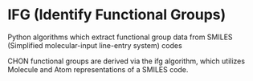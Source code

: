 # IFG (Identify Functional Groups)
Python algorithms which extract functional group data from SMILES (Simplified molecular-input line-entry system) codes

CHON functional groups are derived via the ifg algorithm, which utilizes Molecule and Atom representations of a SMILES code. 
